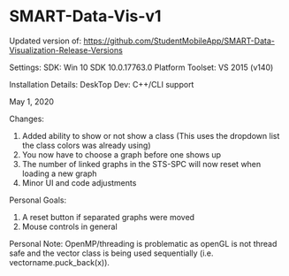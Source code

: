 # SMART-Data-Vis-v1

Updated version of: https://github.com/StudentMobileApp/SMART-Data-Visualization-Release-Versions

Settings:
	SDK: Win 10 SDK 10.0.17763.0
	Platform Toolset: VS 2015 (v140)

Installation Details:
	DeskTop Dev: C++/CLI support

May 1, 2020

Changes:

1. Added ability to show or not show a class (This uses the dropdown list the class colors was already using)
2. You now have to choose a graph before one shows up
3. The number of linked graphs in the STS-SPC will now reset when loading a new graph
4. Minor UI and code adjustments

Personal Goals:

1. A reset button if separated graphs were moved
2. Mouse controls in general

Personal Note: OpenMP/threading is problematic as openGL is not thread safe and the vector class is being used sequentially (i.e. vectorname.puck_back(x)).


